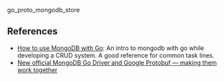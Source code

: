 go_proto_mongodb_store

## References

* [How to use MongoDB with Go](https://blog.logrocket.com/how-to-use-mongodb-with-go/): An intro to mongodb with go while developing a CRUD system. A good reference for common task lines.
* [New official MongoDB Go Driver and Google Protobuf — making them work together
](https://medium.com/@amsokol.com/new-official-mongodb-go-driver-and-google-protobuf-making-them-work-together-6357b0118f3f)

